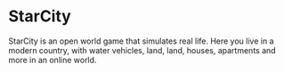 # StarCity
StarCity is an open world game that simulates real life. Here you live in a modern country, with water vehicles, land, land, houses, apartments and more in an online world.
